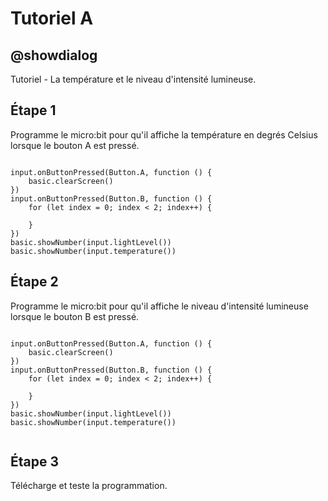 # Tutoriel A

## @showdialog

Tutoriel - La température et le niveau d'intensité lumineuse.

## Étape 1

Programme le micro:bit pour qu'il affiche la température en degrés Celsius lorsque le bouton A est pressé.

```blocks

input.onButtonPressed(Button.A, function () {
    basic.clearScreen()
})
input.onButtonPressed(Button.B, function () {
    for (let index = 0; index < 2; index++) {
    	
    }
})
basic.showNumber(input.lightLevel())
basic.showNumber(input.temperature())

```
## Étape 2

Programme le micro:bit pour qu'il affiche le niveau d'intensité lumineuse lorsque le bouton B est pressé.

```blocks

input.onButtonPressed(Button.A, function () {
    basic.clearScreen()
})
input.onButtonPressed(Button.B, function () {
    for (let index = 0; index < 2; index++) {
    	
    }
})
basic.showNumber(input.lightLevel())
basic.showNumber(input.temperature())


```

## Étape 3

Télécharge et teste la programmation.